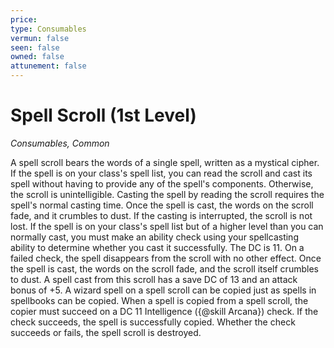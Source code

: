 ```yaml
---
price: 
type: Consumables
vermun: false
seen: false
owned: false
attunement: false
---
```

# Spell Scroll (1st Level)

*Consumables, Common*

A spell scroll bears the words of a single spell, written as a mystical cipher. If the spell is on your class's spell list, you can read the scroll and cast its spell without having to provide any of the spell's components. Otherwise, the scroll is unintelligible. Casting the spell by reading the scroll requires the spell's normal casting time. Once the spell is cast, the words on the scroll fade, and it crumbles to dust. If the casting is interrupted, the scroll is not lost. If the spell is on your class's spell list but of a higher level than you can normally cast, you must make an ability check using your spellcasting ability to determine whether you cast it successfully. The DC is 11. On a failed check, the spell disappears from the scroll with no other effect. Once the spell is cast, the words on the scroll fade, and the scroll itself crumbles to dust. A spell cast from this scroll has a save DC of 13 and an attack bonus of +5. A wizard spell on a spell scroll can be copied just as spells in spellbooks can be copied. When a spell is copied from a spell scroll, the copier must succeed on a DC 11 Intelligence ({@skill Arcana}) check. If the check succeeds, the spell is successfully copied. Whether the check succeeds or fails, the spell scroll is destroyed.